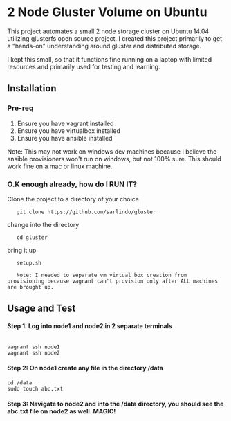 # 2 Node Gluster Volume on Ubuntu

This project automates a small 2 node storage cluster on Ubuntu 14.04 utilizing glusterfs open source project. I created this project primarily to get a "hands-on" understanding around gluster and distributed storage. 

I kept this small, so that it functions fine running on a laptop with limited resources and primarily used for testing and learning. 

## Installation

### Pre-req

1. Ensure you have vagrant installed
2. Ensure you have virtualbox installed
3. Ensure you have ansible installed

Note: This may not work on windows dev machines because I believe the ansible provisioners won't run on windows, but not 100% sure. This should work fine on a mac or linux machine. 

### O.K enough already, how do I RUN IT?

Clone the project to a directory of your choice

``` 
   git clone https://github.com/sarlindo/gluster
```

change into the directory

```
   cd gluster
```

bring it up

```
   setup.sh

   Note: I needed to separate vm virtual box creation from provisioning because vagrant can't provision only after ALL machines are brought up.
```
 
## Usage and Test



#### Step 1: Log into node1 and node2 in 2 separate terminals

```

vagrant ssh node1
vagrant ssh node2

```

#### Step 2: On node1 create any file in the directory /data

```
cd /data
sudo touch abc.txt

```

#### Step 3: Navigate to node2 and into the /data directory, you should see the abc.txt file on node2 as well. MAGIC!

